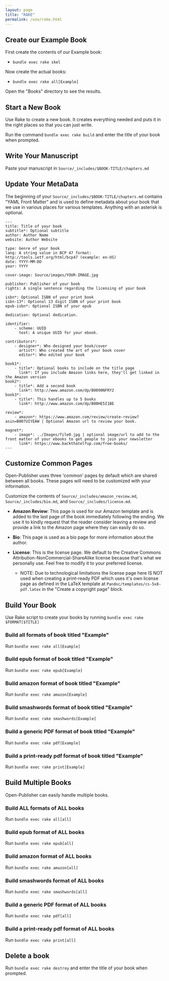 ```yaml
---
layout: page
title: "RAKE"
permalink: /use/rake.html
---
```

## Create our Example Book
First create the contents of our Example book:
  - `bundle exec rake skel`
  
Now create the actual books:
  - `bundle exec rake all[Example]`
  
Open the "Books" directory to see the results.

## Start a New Book
Use Rake to create a new book. It creates everything needed and puts it in the right places so that you can just write.

Run the command `bundle exec rake build` and enter the title of your book when prompted.

## Write Your Manuscript
Paste your manuscript in `Source/_includes/$BOOK-TITLE/chapters.md`

## Update Your MetaData
The beginning of your `Source/_includes/$BOOK-TITLE/chapters.md` contains "YAML Front Matter" and is used to define metadata about your book that we use in various places for various templates. Anything with an asterisk is optional.

```
---
title: Title of your book
subtitle*: Optional subtitle
author: Author Name
website: Author Website

type: Genre of your book
lang: A string value in BCP 47 format: http://tools.ietf.org/html/bcp47 (example: en-US)
date: YYYY-MM-DD
year: YYYY

cover-image: Source/images/YOUR-IMAGE.jpg

publisher: Publisher of your book
rights: A single sentence regarding the licensing of your book

isbn*: Optional ISBN of your print book
isbn-13*: Optional 13 digit ISBN of your print book
epub-isbn*: Optional ISBN of your epub

dedication: Optional dedication.

identifier:
    - scheme: UUID
      text: A unique UUID for your ebook.
      
contributors*:
    - designer*: Who designed your book/cover
      artist*: Who created the art of your book cover
      editor*: Who edited your book

book1*: 
    - title*: Optional books to include on the title page
      link*: If you include Amazon links here, they'll get linked in the Amazon version
book2*:
    - title*: Add a second book
      link*: http://www.amazon.com/dp/B0090NFRY2
book3*:
    - title*: This handles up to 5 books
      link*: http://www.amazon.com/dp/B00HE5I1BE
    
review*:
    - amazon*: https://www.amazon.com/review/create-review?asin=B007UIYEAW | Optional Amazon url to review your book.
    
magnet*:
    - image*: ../Images/file0.jpg | optional image/url to add to the front matter of your ebooks to get people to join your newsletter
      link*: https://www.backthatelfup.com/free-books/
---
```

## Customize Common Pages
Open-Publisher uses three 'common' pages by default which are shared between all books. These pages will need to be customized with your information.

Customize the contents of `Source/_includes/amazon_review.md`, `Source/_includes/bio.md`, and `Source/_includes/license.md`.

* **Amazon Review**: This page is used for our Amazon template and is added to the last page of the book immediately following the ending. We use it to kindly request that the reader consider leaving a review and provide a link to the Amazon page where they can easily do so.

* **Bio**: This page is used as a bio page for more information about the author.

* **License**: This is the license page. We default to the Creative Commons Attribution-NonCommercial-ShareAlike license because that's what we personally use. Feel free to modify it to your preferred license.
  * NOTE: Due to technological limitations the license page here IS NOT used when creating a print-ready PDF which uses it's own license page as defined in the LaTeX template at `Pandoc/templates/cs-5x8-pdf.latex` in the "Create a copyright page" block.

## Build Your Book
Use Rake script to create your books by running `bundle exec rake $FORMAT[$TITLE]`

### Build all formats of book titled "Example"
Run `bundle exec rake all[Example]`

### Build epub format of book titled "Example"
Run `bundle exec rake epub[Example]`

### Build amazon format of book titled "Example"
Run `bundle exec rake amazon[Example]`

### Build smashwords format of book titled "Example"
Run `bundle exec rake smashwords[Example]`

### Build a generic PDF format of book titled "Example"
Run `bundle exec rake pdf[Example]`

### Build a print-ready pdf format of book titled "Example"
Run `bundle exec rake print[Example]`

## Build Multiple Books
Open-Publisher can easily handle multiple books.

### Build ALL formats of ALL books
Run `bundle exec rake all[all]`

### Build epub format of ALL books
Run `bundle exec rake epub[all]`

### Build amazon format of ALL books
Run `bundle exec rake amazon[all]`

### Build smashwords format of ALL books
Run `bundle exec rake smashwords[all]`

### Build a generic PDF format of ALL books
Run `bundle exec rake pdf[all]`

### Build a print-ready pdf format of ALL books
Run `bundle exec rake print[all]`

## Delete a book
Run `bundle exec rake destroy` and enter the title of your book when prompted.

